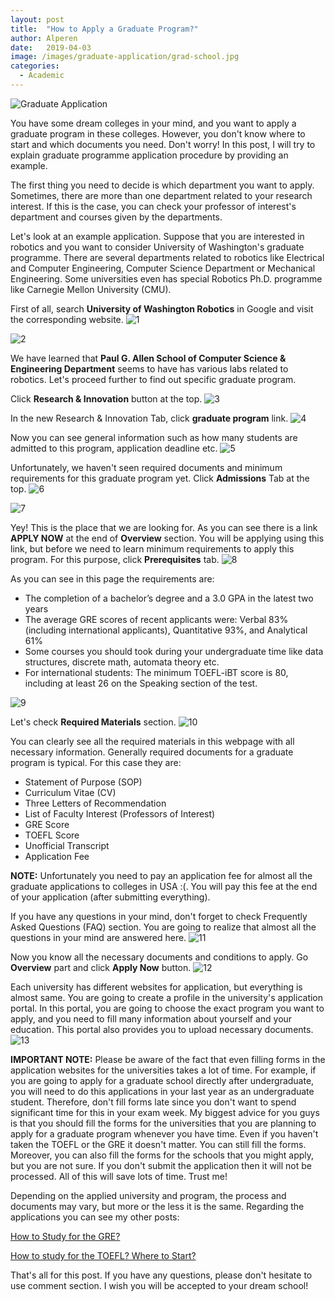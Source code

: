 ```yaml
---
layout: post
title:  "How to Apply a Graduate Program?"
author: Alperen
date:   2019-04-03
image: /images/graduate-application/grad-school.jpg
categories: 
  - Academic
---
```

![Graduate Application](/images/graduate-application/grad-school.jpg)

You have some dream colleges in your mind, and you want to apply a graduate program in these colleges. However, you don't know where to start and which documents you need. Don't worry! In this post, I will try to explain graduate programme application procedure by providing an example.

The first thing you need to decide is which department you want to apply. Sometimes, there are more than one department related to your research interest. If this is the case, you can check your professor of interest's department and courses given by the departments.

Let's look at an example application. Suppose that you are interested in robotics and you want to consider University of Washington's graduate programme. There are several departments related to robotics like Electrical and Computer Engineering, Computer Science Department or Mechanical Engineering. Some universities even has special Robotics Ph.D. programme like Carnegie Mellon University (CMU). 

First of all, search **University of Washington Robotics** in Google and visit the corresponding website.
![1](/images/graduate-application/1.png)

![2](/images/graduate-application/2.png)

We have learned that **Paul G. Allen School of Computer Science & Engineering Department** seems to have has various labs related to robotics. Let's proceed further to find out specific graduate program.

Click **Research & Innovation** button at the top.
![3](/images/graduate-application/3.png)

In the new Research & Innovation Tab, click **graduate program** link.
![4](/images/graduate-application/4.png)

Now you can see general information such as how many students are admitted to this program, application deadline etc.
![5](/images/graduate-application/5.png)

Unfortunately, we haven't seen required documents and minimum requirements for this graduate program yet. Click **Admissions** Tab at the top.
![6](/images/graduate-application/6.png)

![7](/images/graduate-application/7.png)

Yey! This is the place that we are looking for. As you can see there is a link **APPLY NOW** at the end of **Overview** section. You will be applying using this link, but before we need to learn minimum requirements to apply this program. For this purpose, click **Prerequisites** tab.
![8](/images/graduate-application/8.png)

As you can see in this page the requirements are:
* The completion of a bachelor’s degree and a 3.0 GPA in the latest two years 
* The average GRE scores of recent applicants were: Verbal 83% (including international applicants), Quantitative 93%, and Analytical 61%
* Some courses you should took during your undergraduate time like data structures, discrete math, automata theory etc.
* For international students: The minimum TOEFL-iBT score is 80, including at least 26 on the Speaking section of the test.

![9](/images/graduate-application/9.png)

Let's check **Required Materials** section.
![10](/images/graduate-application/10.png)

You can clearly see all the required materials in this webpage with all necessary information. Generally required documents for a graduate program is typical. For this case they are:
* Statement of Purpose (SOP)
* Curriculum Vitae (CV)
* Three Letters of Recommendation
* List of Faculty Interest (Professors of Interest)
* GRE Score
* TOEFL Score
* Unofficial Transcript
* Application Fee

**NOTE:** Unfortunately you need to pay an application fee for almost all the graduate applications to colleges in USA :(. You will pay this fee at the end of your application (after submitting everything).

If you have any questions in your mind, don't forget to check Frequently Asked Questions (FAQ) section. You are going to realize that almost all the questions in your mind are answered here.
![11](/images/graduate-application/11.png)

Now you know all the necessary documents and conditions to apply. Go **Overview** part and click **Apply Now** button.
![12](/images/graduate-application/12.png)

Each university has different websites for application, but everything is almost same. You are going to create a profile in the university's application portal. In this portal, you are going to choose the exact program you want to apply, and you need to fill many information about yourself and your education. This portal also provides you to upload necessary documents.
![13](/images/graduate-application/13.png)

**IMPORTANT NOTE:** Please be aware of the fact that even filling forms in the application websites for the universities takes a lot of time. For example, if you are going to apply for a graduate school directly after undergraduate, you will need to do this applications in your last year as an undergraduate student. Therefore, don't fill forms late since you don't want to spend significant time for this in your exam week. My biggest advice for you guys is that you should fill the forms for the universities that you are planning to apply for a graduate program whenever you have time. Even if you haven't taken the TOEFL or the GRE it doesn't matter. You can still fill the forms. Moreover, you can also fill the forms for the schools that you might apply, but you are not sure. If you don't submit the application then it will not be processed. All of this will save lots of time. Trust me!

Depending on the applied university and program, the process and documents may vary, but more or the less it is the same. Regarding the applications you can see my other posts:

[How to Study for the GRE?](https://samialperen.github.io/2019/03/26/gre-preparation.html)

[How to study for the TOEFL? Where to Start?](https://samialperen.github.io/2019/03/08/toefl-preparation.html)

That's all for this post. If you have any questions, please don't hesitate to use comment section. I wish you will be accepted to your dream school!

<center> 
  <script type='text/javascript' src='https://storage.ko-fi.com/cdn/widget/Widget_2.js'></script><script type='text/javascript' style="text-align:center">kofiwidget2.init('Buy Me a Coffee', '#e08428', 'V7V3IDOGW');kofiwidget2.draw();</script> 
</center>